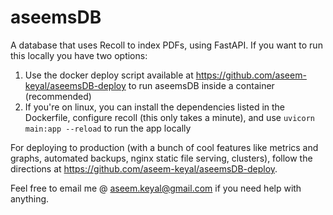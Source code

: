 # aseemsDB

A database that uses Recoll to index PDFs, using FastAPI. If you want to run this locally you have two options:

1) Use the docker deploy script available at https://github.com/aseem-keyal/aseemsDB-deploy to run aseemsDB inside a container (recommended)
2) If you're on linux, you can install the dependencies listed in the Dockerfile, configure recoll (this only takes a minute), and use `uvicorn main:app --reload` to run the app locally

For deploying to production (with a bunch of cool features like metrics and graphs, automated backups, nginx static file serving, clusters), follow the directions at https://github.com/aseem-keyal/aseemsDB-deploy.

Feel free to email me @ aseem.keyal@gmail.com if you need help with anything.
